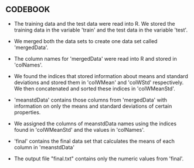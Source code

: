 ## CODEBOOK

* The training data and the test data were read into R. We stored the training data in the variable 'train' and the test data in the variable 'test'. 

* We merged both the data sets to create one data set called 'mergedData'.

* The column names for 'mergedData' were read into R and stored in 'colNames'.

* We found the indices that stored information about means and standard deviations and stored them in 'colWMean' and 'colWStd' respectively. We then concatenated and sorted these indices in 'colWMeanStd'.

* 'meanstdData' contains those columns from 'mergedData' with information on only the means and standard deviations of certain properties. 

* We assigned the columns of meanstdData names using the indices found in 'colWMeanStd' and the values in 'colNames'. 

* 'final' contains the final data set that calculates the means of each column in 'meanstdData'

* The output file "final.txt" contains only the numeric values from 'final'.

